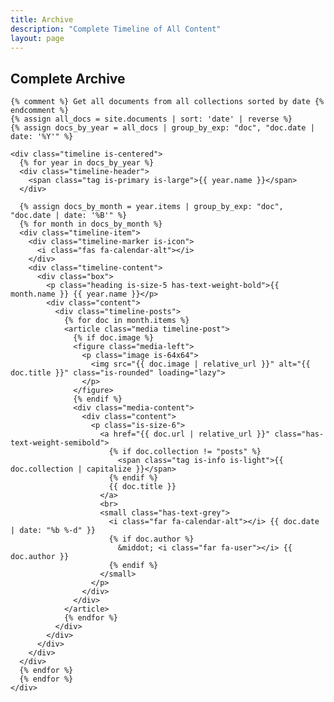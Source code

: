 ```yaml
---
title: Archive
description: "Complete Timeline of All Content"
layout: page
---
```


<section class="section">
  <div class="container">
    <h1 class="title is-1 has-text-centered mb-6">Complete Archive</h1>
    
    {% comment %} Get all documents from all collections sorted by date {% endcomment %}
    {% assign all_docs = site.documents | sort: 'date' | reverse %}
    {% assign docs_by_year = all_docs | group_by_exp: "doc", "doc.date | date: '%Y'" %}
    
    <div class="timeline is-centered">
      {% for year in docs_by_year %}
      <div class="timeline-header">
        <span class="tag is-primary is-large">{{ year.name }}</span>
      </div>
      
      {% assign docs_by_month = year.items | group_by_exp: "doc", "doc.date | date: '%B'" %}
      {% for month in docs_by_month %}
      <div class="timeline-item">
        <div class="timeline-marker is-icon">
          <i class="fas fa-calendar-alt"></i>
        </div>
        <div class="timeline-content">
          <div class="box">
            <p class="heading is-size-5 has-text-weight-bold">{{ month.name }} {{ year.name }}</p>
            <div class="content">
              <div class="timeline-posts">
                {% for doc in month.items %}
                <article class="media timeline-post">
                  {% if doc.image %}
                  <figure class="media-left">
                    <p class="image is-64x64">
                      <img src="{{ doc.image | relative_url }}" alt="{{ doc.title }}" class="is-rounded" loading="lazy">
                    </p>
                  </figure>
                  {% endif %}
                  <div class="media-content">
                    <div class="content">
                      <p class="is-size-6">
                        <a href="{{ doc.url | relative_url }}" class="has-text-weight-semibold">
                          {% if doc.collection != "posts" %}
                            <span class="tag is-info is-light">{{ doc.collection | capitalize }}</span>
                          {% endif %}
                          {{ doc.title }}
                        </a>
                        <br>
                        <small class="has-text-grey">
                          <i class="far fa-calendar-alt"></i> {{ doc.date | date: "%b %-d" }}
                          {% if doc.author %}
                            &middot; <i class="far fa-user"></i> {{ doc.author }}
                          {% endif %}
                        </small>
                      </p>
                    </div>
                  </div>
                </article>
                {% endfor %}
              </div>
            </div>
          </div>
        </div>
      </div>
      {% endfor %}
      {% endfor %}
    </div>
  </div>
</section>

<style>
/* Timeline Styles */
.timeline {
  margin: 3em auto;
  max-width: 900px;
  position: relative;
  padding-left: 3em;
  border-left: 3px solid #00d1b2;
}

.timeline-header {
  margin-bottom: 2em;
  margin-left: -3.5em;
  display: flex;
  justify-content: flex-start;
}

.timeline-item {
  position: relative;
  padding-bottom: 2em;
  margin-bottom: 1em;
}

.timeline-marker {
  position: absolute;
  background: #00d1b2;
  border: 3px solid white;
  border-radius: 50%;
  width: 1.5em;
  height: 1.5em;
  left: -3.75em;
  top: 0.25em;
  display: flex;
  align-items: center;
  justify-content: center;
  color: white;
  box-shadow: 0 0 0 3px #00d1b2;
}

.timeline-marker.is-icon {
  background: white;
  color: #00d1b2;
  font-size: 0.8em;
}

.timeline-content {
  padding-left: 1.5em;
  transition: transform 0.2s ease;
}

.timeline-content:hover {
  transform: translateX(5px);
}

.timeline-content .box {
  border-radius: 6px;
  box-shadow: 0 2px 3px rgba(10, 10, 10, 0.1);
  transition: box-shadow 0.3s ease;
}

.timeline-content .box:hover {
  box-shadow: 0 5px 15px rgba(10, 10, 10, 0.1);
}

.timeline-posts {
  margin-top: 1em;
}

.timeline-post {
  padding: 1em 0;
  border-bottom: 1px solid #f5f5f5;
  transition: background 0.2s ease;
}

.timeline-post:last-child {
  border-bottom: none;
}

.timeline-post:hover {
  background: #f9f9f9;
}

.timeline-post .media-left img {
  object-fit: cover;
}

@media screen and (max-width: 768px) {
  .timeline {
    padding-left: 2em;
    border-width: 2px;
  }
  
  .timeline-header {
    margin-left: -2.75em;
  }
  
  .timeline-marker {
    width: 1.2em;
    height: 1.2em;
    left: -2.9em;
  }
  
  .timeline-content {
    padding-left: 1em;
  }
}
</style>